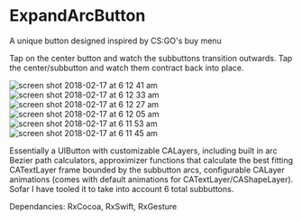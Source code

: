 # ExpandArcButton
A unique button designed inspired by CS:GO's buy menu

Tap on the center button and watch the subbuttons transition outwards.  Tap the center/subbutton and watch them contract back into place.


![screen shot 2018-02-17 at 6 12 41 am](https://user-images.githubusercontent.com/11773312/36341864-aa4aaf14-13a9-11e8-8445-9c5255055897.png)
![screen shot 2018-02-17 at 6 12 33 am](https://user-images.githubusercontent.com/11773312/36341865-aa60aa1c-13a9-11e8-92e0-eb273497cb07.png)
![screen shot 2018-02-17 at 6 12 27 am](https://user-images.githubusercontent.com/11773312/36341866-aa779b00-13a9-11e8-9a40-17fc26549276.png)
![screen shot 2018-02-17 at 6 12 05 am](https://user-images.githubusercontent.com/11773312/36341867-aa8de716-13a9-11e8-85c9-fc3b04a8fcb6.png)
![screen shot 2018-02-17 at 6 11 53 am](https://user-images.githubusercontent.com/11773312/36341868-aaa46964-13a9-11e8-8763-f401206e4d75.png)
![screen shot 2018-02-17 at 6 11 45 am](https://user-images.githubusercontent.com/11773312/36341869-aabb50c0-13a9-11e8-90ca-6b407d96f362.png)


Essentially a UIButton with customizable CALayers, including built in arc Bezier path calculators, approximizer functions that calculate the best fitting CATextLayer frame bounded by the subbutton arcs, configurable CALayer animations (comes with  default animations for CATextLayer/CAShapeLayer).  Sofar I have tooled it to take into account 6 total subbuttons.

Dependancies: RxCocoa, RxSwift, RxGesture
